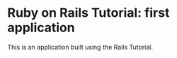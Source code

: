 # Ruby on Rails Tutorial: first application

This is an application built using the Rails Tutorial. 
